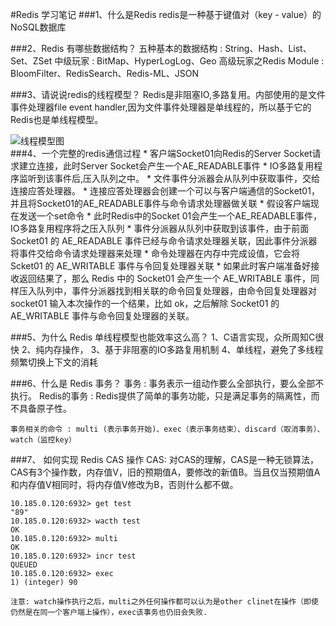 #Redis 学习笔记
###1、什么是Redis
    redis是一种基于键值对（key - value）的NoSQL数据库

###2、Redis 有哪些数据结构？
    五种基本的数据结构 : String、Hash、List、Set、ZSet
    中级玩家 : BitMap、HyperLogLog、Geo
    高级玩家之Redis Module : BloomFilter、RedisSearch、Redis-ML、JSON

###3、请说说redis的线程模型？
    Redis是非阻塞IO,多路复用。内部使用的是文件事件处理器file event handler,因为文件事件处理器是单线程的，所以基于它的Redis也是单线程模型。

![线程模型图](http://static2.iocoder.cn/images/Redis/2019_11_22/01.png)      
###4、一个完整的redis通信过程
    * 客户端Socket01向Redis的Server Socket请求建立连接，此时Server Socket会产生一个AE_READABLE事件
    * IO多路复用程序监听到该事件后,压入队列之中。
    * 文件事件分派器会从队列中获取事件，交给连接应答处理器。
    * 连接应答处理器会创建一个可以与客户端通信的Socket01，并且将Socket01的AE_READABLE事件与命令请求处理器做关联
    * 假设客户端现在发送一个set命令
    * 此时Redis中的Socket 01会产生一个AE_READABLE事件，IO多路复用程序将之压入队列
    * 事件分派器从队列中获取到该事件，由于前面 Socket01 的 AE_READABLE 事件已经与命令请求处理器关联，因此事件分派器将事件交给命令请求处理器来处理
    * 命令处理器在内存中完成设值，它会将 Scket01 的 AE_WRITABLE 事件与令回复处理器关联
    * 如果此时客户端准备好接收返回结果了，那么 Redis 中的 Socket01 会产生一个 AE_WRITABLE 事件，同样压入队列中，事件分派器找到相关联的命令回复处理器，由命令回复处理器对 socket01 输入本次操作的一个结果，比如 ok，之后解除 Socket01 的 AE_WRITABLE 事件与命令回复处理器的关联。
      
###5、为什么 Redis 单线程模型也能效率这么高？
    1、C语言实现，众所周知C很快
    2、纯内存操作，
    3、基于非阻塞的IO多路复用机制
    4、单线程，避免了多线程频繁切换上下文的消耗
    
###6、什么是 Redis 事务？
    事务 : 事务表示一组动作要么全部执行，要么全部不执行。
    Redis的事务 : Redis提供了简单的事务功能，只是满足事务的隔离性，而不具备原子性。
    
    事务相关的命令 : multi (表示事务开始)、exec（表示事务结束）、discard（取消事务）、watch（监控key）

###7、 如何实现 Redis CAS 操作
    CAS: 对CAS的理解，CAS是一种无锁算法，CAS有3个操作数，内存值V，旧的预期值A，要修改的新值B。当且仅当预期值A和内存值V相同时，将内存值V修改为B，否则什么都不做。
    
    10.185.0.120:6932> get test
    "89"
    10.185.0.120:6932> wacth test
    OK
    10.185.0.120:6932> multi
    OK
    10.185.0.120:6932> incr test
    QUEUED
    10.185.0.120:6932> exec
    1) (integer) 90
    
    注意: watch操作执行之后，multi之外任何操作都可以认为是other clinet在操作（即使仍然是在同一个客户端上操作），exec该事务也仍旧会失败.
    
